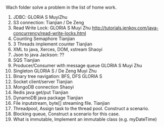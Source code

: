 
Wach folder solve a problem in the list of home work.
1. JDBC: GLORIA S   MuyiZhu 
2. S3 connection:	Tianjian / De Zeng
3. Read Write Lock:	GLORIA S    Muyi Zhu  http://tutorials.jenkov.com/java-concurrency/read-write-locks.html 
4. Counting Semaphore 		Tianjian
5. 3 Threads implement counter   Tianjian
6. XML to java, Xerces, DOM, xstream  Shaoyi
7. Json to java Jackson: ??
8. SQS		Tianjian
9. Producer/Consumer with message queue GLORIA S Muyi Zhu
10. Singleton  GLORIA S / De Zeng Muyi Zhu
11. Binary tree navigation: BFS, DFS   GLORIA S
12. Socket client/server	Tianjian
13. MongoDB connection    Shaoyi
14. Redis java get/put	Tianjian
15. DynamoDB java package	Tianjian
16. File inputstream, byte[] streaming file.	Tianjian
17. Threadpool, Assign task to the thread pool. Construct a scenario. 
18. Blocking queue, Construct a scenario for this case.
19. What is immutable, Implement an immutable class (e.g. myDateTime) 
 
